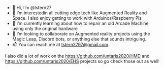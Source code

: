 - 👋 Hi, I’m @tstern27
- 👀 I’m interestedin all cutting edge tech like Augmented Reality and Space. I also enjoy getting to work with Arduinos/Raspberry Pis
- 🌱 I’m currently learning about how to repair an old Arcade Machine using only the original hardware
- 💞️ I’m looking to collaborate on Augmented reality projects using the Magic Leap, Discord bots, or anything else that sounds intriguing. 
- 📫 You can reach me at tstern2797@gmail.com

I also did a lot of work on the https://github.com/untaris2020/HMD and https://github.com/untaris2020/EHS projects so go check those out as well!

<!---
tstern27/tstern27 is a ✨ special ✨ repository because its `README.md` (this file) appears on your GitHub profile.
You can click the Preview link to take a look at your changes.
--->
